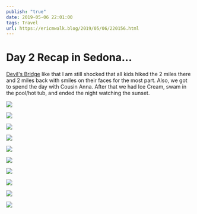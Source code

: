 ```yaml
---
publish: "true"
date: 2019-05-06 22:01:00
tags: Travel
url: https://ericmwalk.blog/2019/05/06/220156.html
---
```


# Day 2 Recap in Sedona...

[Devil's Bridge](https://goo.gl/maps/SzXYo7WkofiganZj6) like that I am still shocked that all kids hiked the 2 miles there and 2 miles back with smiles on their faces for the most part. Also, we got to spend the day with Cousin Anna. After that we had Ice Cream, swam in the pool/hot tub, and ended the night watching the sunset.

![](https://ericmwalk.blog/uploads/2022/a85c914e19.jpg)

![](https://ericmwalk.blog/uploads/2022/8f318e6f30.jpg)

![](https://ericmwalk.blog/uploads/2022/9a4153b4ba.jpg)

![](https://ericmwalk.blog/uploads/2022/e31a1c56e5.jpg)

![](https://ericmwalk.blog/uploads/2022/41e4b1c57d.jpg)

![](https://ericmwalk.blog/uploads/2022/768eab6a71.jpg)

![](https://ericmwalk.blog/uploads/2022/fd8092854d.jpg)

![](https://ericmwalk.blog/uploads/2022/b1cf914319.jpg)

![](https://ericmwalk.blog/uploads/2022/3c0eb7b882.jpg)

![](https://ericmwalk.blog/uploads/2022/41637f2e0c.jpg)
